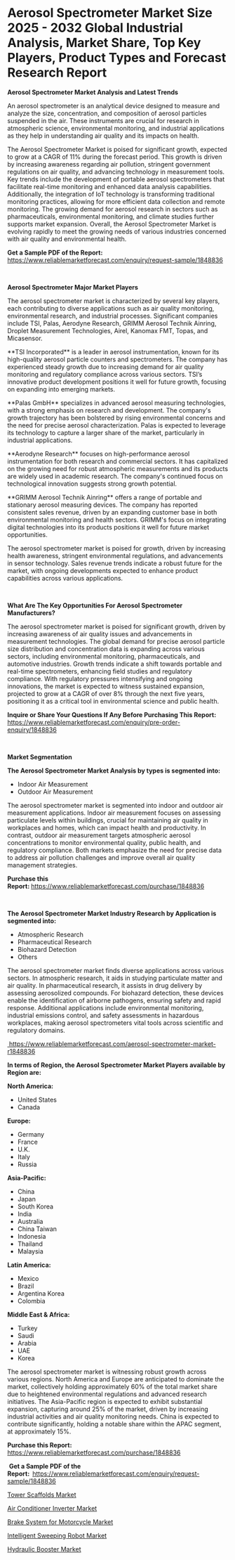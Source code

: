 <p><h1>Aerosol Spectrometer Market Size 2025 - 2032 Global Industrial Analysis, Market Share, Top Key Players, Product Types and Forecast Research Report</h1></p><p><strong>Aerosol Spectrometer Market Analysis and Latest Trends</strong></p>
<p><p>An aerosol spectrometer is an analytical device designed to measure and analyze the size, concentration, and composition of aerosol particles suspended in the air. These instruments are crucial for research in atmospheric science, environmental monitoring, and industrial applications as they help in understanding air quality and its impacts on health.</p><p>The Aerosol Spectrometer Market is poised for significant growth, expected to grow at a CAGR of 11% during the forecast period. This growth is driven by increasing awareness regarding air pollution, stringent government regulations on air quality, and advancing technology in measurement tools. Key trends include the development of portable aerosol spectrometers that facilitate real-time monitoring and enhanced data analysis capabilities. Additionally, the integration of IoT technology is transforming traditional monitoring practices, allowing for more efficient data collection and remote monitoring. The growing demand for aerosol research in sectors such as pharmaceuticals, environmental monitoring, and climate studies further supports market expansion. Overall, the Aerosol Spectrometer Market is evolving rapidly to meet the growing needs of various industries concerned with air quality and environmental health.</p></p>
<p><strong>Get a Sample PDF of the Report:&nbsp;</strong> <a href="https://www.reliablemarketforecast.com/enquiry/request-sample/1848836?utm_campaign=1167&utm_medium=2&utm_source=Github&utm_content=ia&utm_term=11042025&utm_id=aerosol-spectrometer">https://www.reliablemarketforecast.com/enquiry/request-sample/1848836</a></p>
<p>&nbsp;</p>
<p><strong>Aerosol Spectrometer Major Market Players</strong></p>
<p><p>The aerosol spectrometer market is characterized by several key players, each contributing to diverse applications such as air quality monitoring, environmental research, and industrial processes. Significant companies include TSI, Palas, Aerodyne Research, GRIMM Aerosol Technik Ainring, Droplet Measurement Technologies, Airel, Kanomax FMT, Topas, and Micasensor.</p><p>**TSI Incorporated** is a leader in aerosol instrumentation, known for its high-quality aerosol particle counters and spectrometers. The company has experienced steady growth due to increasing demand for air quality monitoring and regulatory compliance across various sectors. TSI’s innovative product development positions it well for future growth, focusing on expanding into emerging markets.</p><p>**Palas GmbH** specializes in advanced aerosol measuring technologies, with a strong emphasis on research and development. The company's growth trajectory has been bolstered by rising environmental concerns and the need for precise aerosol characterization. Palas is expected to leverage its technology to capture a larger share of the market, particularly in industrial applications.</p><p>**Aerodyne Research** focuses on high-performance aerosol instrumentation for both research and commercial sectors. It has capitalized on the growing need for robust atmospheric measurements and its products are widely used in academic research. The company's continued focus on technological innovation suggests strong growth potential.</p><p>**GRIMM Aerosol Technik Ainring** offers a range of portable and stationary aerosol measuring devices. The company has reported consistent sales revenue, driven by an expanding customer base in both environmental monitoring and health sectors. GRIMM's focus on integrating digital technologies into its products positions it well for future market opportunities.</p><p>The aerosol spectrometer market is poised for growth, driven by increasing health awareness, stringent environmental regulations, and advancements in sensor technology. Sales revenue trends indicate a robust future for the market, with ongoing developments expected to enhance product capabilities across various applications.</p></p>
<p>&nbsp;</p>
<p><strong>What Are The Key Opportunities For Aerosol Spectrometer Manufacturers?</strong></p>
<p><p>The aerosol spectrometer market is poised for significant growth, driven by increasing awareness of air quality issues and advancements in measurement technologies. The global demand for precise aerosol particle size distribution and concentration data is expanding across various sectors, including environmental monitoring, pharmaceuticals, and automotive industries. Growth trends indicate a shift towards portable and real-time spectrometers, enhancing field studies and regulatory compliance. With regulatory pressures intensifying and ongoing innovations, the market is expected to witness sustained expansion, projected to grow at a CAGR of over 8% through the next five years, positioning it as a critical tool in environmental science and public health.</p></p>
<p><strong>Inquire or Share Your Questions If Any Before Purchasing This Report:</strong> <a href="https://www.reliablemarketforecast.com/enquiry/pre-order-enquiry/1848836?utm_campaign=1167&utm_medium=2&utm_source=Github&utm_content=ia&utm_term=11042025&utm_id=aerosol-spectrometer">https://www.reliablemarketforecast.com/enquiry/pre-order-enquiry/1848836</a></p>
<p>&nbsp;</p>
<p><strong>Market Segmentation</strong></p>
<p><strong>The Aerosol Spectrometer Market Analysis by types is segmented into:</strong></p>
<p><ul><li>Indoor Air Measurement</li><li>Outdoor Air Measurement</li></ul></p>
<p><p>The aerosol spectrometer market is segmented into indoor and outdoor air measurement applications. Indoor air measurement focuses on assessing particulate levels within buildings, crucial for maintaining air quality in workplaces and homes, which can impact health and productivity. In contrast, outdoor air measurement targets atmospheric aerosol concentrations to monitor environmental quality, public health, and regulatory compliance. Both markets emphasize the need for precise data to address air pollution challenges and improve overall air quality management strategies.</p></p>
<p><strong>Purchase this Report:&nbsp;</strong><a href="https://www.reliablemarketforecast.com/purchase/1848836?utm_campaign=1167&utm_medium=2&utm_source=Github&utm_content=ia&utm_term=11042025&utm_id=aerosol-spectrometer">https://www.reliablemarketforecast.com/purchase/1848836</a></p>
<p>&nbsp;</p>
<p><strong>The Aerosol Spectrometer Market Industry Research by Application is segmented into:</strong></p>
<p><ul><li>Atmospheric Research</li><li>Pharmaceutical Research</li><li>Biohazard Detection</li><li>Others</li></ul></p>
<p><p>The aerosol spectrometer market finds diverse applications across various sectors. In atmospheric research, it aids in studying particulate matter and air quality. In pharmaceutical research, it assists in drug delivery by assessing aerosolized compounds. For biohazard detection, these devices enable the identification of airborne pathogens, ensuring safety and rapid response. Additional applications include environmental monitoring, industrial emissions control, and safety assessments in hazardous workplaces, making aerosol spectrometers vital tools across scientific and regulatory domains.</p></p>
<p><a href="https://www.reliablemarketforecast.com/aerosol-spectrometer-market-r1848836?utm_campaign=1167&utm_medium=2&utm_source=Github&utm_content=ia&utm_term=11042025&utm_id=aerosol-spectrometer">&nbsp;https://www.reliablemarketforecast.com/aerosol-spectrometer-market-r1848836</a></p>
<p><strong>In terms of Region, the Aerosol Spectrometer Market Players available by Region are:</strong></p>
<p>
    <p> <strong> North America: </strong>
        <ul>
            <li>United States</li>
            <li>Canada</li>
        </ul>
        </p> 
    <p> <strong> Europe: </strong>
        <ul>
            <li>Germany</li>
            <li>France</li>
            <li>U.K.</li>
            <li>Italy</li>
            <li>Russia</li>
        </ul>
        </p> 
    <p> <strong> Asia-Pacific: </strong>
        <ul>
            <li>China</li>
            <li>Japan</li>
            <li>South Korea</li>
            <li>India</li>
            <li>Australia</li>
            <li>China Taiwan</li>
            <li>Indonesia</li>
            <li>Thailand</li>
            <li>Malaysia</li>
        </ul>
        </p> 
    <p> <strong> Latin America: </strong>
        <ul>
            <li>Mexico</li>
            <li>Brazil</li>
            <li>Argentina Korea</li>
            <li>Colombia</li>
        </ul>
        </p> 
    <p> <strong> Middle East & Africa: </strong>
        <ul>
            <li>Turkey</li>
            <li>Saudi</li>
            <li>Arabia</li>
            <li>UAE</li>
            <li>Korea</li>
        </ul>
    </p>
    </p>
<p><p>The aerosol spectrometer market is witnessing robust growth across various regions. North America and Europe are anticipated to dominate the market, collectively holding approximately 60% of the total market share due to heightened environmental regulations and advanced research initiatives. The Asia-Pacific region is expected to exhibit substantial expansion, capturing around 25% of the market, driven by increasing industrial activities and air quality monitoring needs. China is expected to contribute significantly, holding a notable share within the APAC segment, at approximately 15%.</p></p>
<p><strong>Purchase this Report: </strong><a href="https://www.reliablemarketforecast.com/purchase/1848836?utm_campaign=1167&utm_medium=2&utm_source=Github&utm_content=ia&utm_term=11042025&utm_id=aerosol-spectrometer">https://www.reliablemarketforecast.com/purchase/1848836</a></p>
<p>&nbsp;<strong>Get a Sample PDF of the Report:&nbsp;&nbsp;</strong><a href="https://www.reliablemarketforecast.com/enquiry/request-sample/1848836?utm_campaign=1167&utm_medium=2&utm_source=Github&utm_content=ia&utm_term=11042025&utm_id=aerosol-spectrometer">https://www.reliablemarketforecast.com/enquiry/request-sample/1848836</a></p>
<p><strong></strong></p>
<p><p><a href="https://github.com/altafvaraswj/Market-Research-Report-List-1/blob/main/tower-scaffolds-market.md?utm_campaign=1167&utm_medium=2&utm_source=Github&utm_content=ia&utm_term=11042025&utm_id=aerosol-spectrometer">Tower Scaffolds Market</a></p><p><a href="https://github.com/sgroitrieu7f/Market-Research-Report-List-1/blob/main/air-conditioner-inverter-market.md?utm_campaign=1167&utm_medium=2&utm_source=Github&utm_content=ia&utm_term=11042025&utm_id=aerosol-spectrometer">Air Conditioner Inverter Market</a></p><p><a href="https://github.com/paullsiskec4/Market-Research-Report-List-1/blob/main/brake-system-for-motorcycle-market.md?utm_campaign=1167&utm_medium=2&utm_source=Github&utm_content=ia&utm_term=11042025&utm_id=aerosol-spectrometer">Brake System for Motorcycle Market</a></p><p><a href="https://github.com/zhininzacher/Market-Research-Report-List-1/blob/main/intelligent-sweeping-robot-market.md?utm_campaign=1167&utm_medium=2&utm_source=Github&utm_content=ia&utm_term=11042025&utm_id=aerosol-spectrometer">Intelligent Sweeping Robot Market</a></p><p><a href="https://github.com/roehrtizonov/Market-Research-Report-List-1/blob/main/hydraulic-booster-market.md?utm_campaign=1167&utm_medium=2&utm_source=Github&utm_content=ia&utm_term=11042025&utm_id=aerosol-spectrometer">Hydraulic Booster Market</a></p></p>